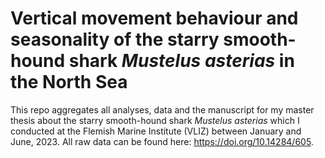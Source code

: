 # Vertical movement behaviour and seasonality of the starry smooth-hound shark *Mustelus asterias* in the North Sea

This repo aggregates all analyses, data and the manuscript for my master thesis about the starry smooth-hound shark *Mustelus asterias* which I conducted at the Flemish Marine Institute (VLIZ) between January and June, 2023.
All raw data can be found here: https://doi.org/10.14284/605.
